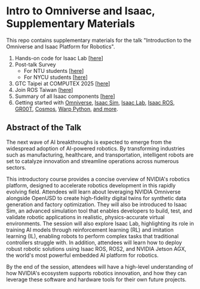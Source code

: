 # Intro to Omniverse and Isaac, Supplementary Materials

This repo contains supplementary materials for the talk "Introduction to the Omniverse and Isaac Platform for Robotics".

1. Hands-on code for Isaac Lab [[here](https://github.com/j3soon/isaac-sim-colab)]
2. Post-talk Survey
   - For NTU students [[here](https://forms.gle/4PbqAo24fnuaaD14A)]
   - For NYCU students [[here](https://forms.gle/BcatADoGnBdJXedr7)]
3. GTC Taipei at COMPUTEX 2025 [[here](https://www.nvidia.com/zh-tw/gtc/)]
4. Join ROS Taiwan [[here](https://ros-tw.github.io/)]
5. Summary of all Isaac components [[here](https://github.com/j3soon/nvidia-isaac-summary)]
6. Getting started with [Omniverse](https://developer.nvidia.com/omniverse#section-getting-started), [Isaac Sim](https://docs.omniverse.nvidia.com/isaacsim/latest/index.html), [Isaac Lab](https://isaac-sim.github.io/IsaacLab/main/index.html), [Isaac ROS](https://nvidia-isaac-ros.github.io/getting_started/index.html), [GR00T](https://github.com/NVIDIA/Isaac-GR00T), [Cosmos](https://github.com/NVIDIA/Cosmos), [Warp Python](https://nvidia.github.io/warp/), [and more](https://github.com/j3soon/nvidia-isaac-summary).

## Abstract of the Talk

The next wave of AI breakthroughs is expected to emerge from the widespread adoption of AI-powered robotics. By transforming industries such as manufacturing, healthcare, and transportation, intelligent robots are set to catalyze innovation and streamline operations across numerous sectors.

This introductory course provides a concise overview of NVIDIA's robotics platform, designed to accelerate robotics development in this rapidly evolving field. Attendees will learn about leveraging NVIDIA Omniverse alongside OpenUSD to create high-fidelity digital twins for synthetic data generation and factory optimization. They will also be introduced to Isaac Sim, an advanced simulation tool that enables developers to build, test, and validate robotic applications in realistic, physics-accurate virtual environments. The session will also explore Isaac Lab, highlighting its role in training AI models through reinforcement learning (RL) and imitation learning (IL), enabling robots to perform complex tasks that traditional controllers struggle with. In addition, attendees will learn how to deploy robust robotic solutions using Isaac ROS, ROS2, and NVIDIA Jetson AGX, the world's most powerful embedded AI platform for robotics.

By the end of the session, attendees will have a high-level understanding of how NVIDIA's ecosystem supports robotics innovation, and how they can leverage these software and hardware tools for their own future projects.
